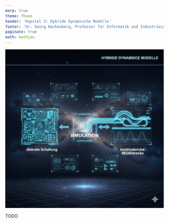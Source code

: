```yaml
---
marp: true
theme: fhooe
header: 'Kapitel 3: Hybride Dynamische Modelle'
footer: 'Dr. Georg Hackenberg, Professor für Informatik und Industriesysteme'
paginate: true
math: mathjax
---
```


![bg right](./Titelbild.jpg)

TODO